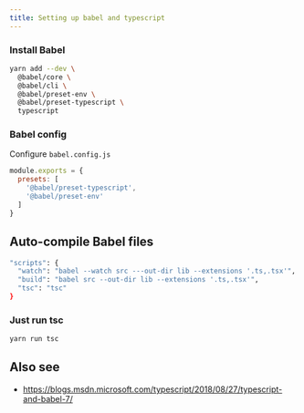 ```yaml
---
title: Setting up babel and typescript
---
```


### Install Babel

```sh
yarn add --dev \
  @babel/core \
  @babel/cli \
  @babel/preset-env \
  @babel/preset-typescript \
  typescript
```

### Babel config

Configure `babel.config.js`

```javascript
module.exports = {
  presets: [
    '@babel/preset-typescript',
    '@babel/preset-env'
  ]
}
```

## Auto-compile Babel files

```sh
"scripts": {
  "watch": "babel --watch src ---out-dir lib --extensions '.ts,.tsx'",
  "build": "babel src --out-dir lib --extensions '.ts,.tsx'",
  "tsc": "tsc"
}
```

### Just run tsc

```sh
yarn run tsc
```

## Also see

- https://blogs.msdn.microsoft.com/typescript/2018/08/27/typescript-and-babel-7/
